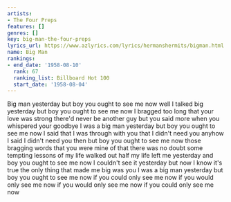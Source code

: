 ```yaml
---
artists:
- The Four Preps
features: []
genres: []
key: big-man-the-four-preps
lyrics_url: https://www.azlyrics.com/lyrics/hermanshermits/bigman.html
name: Big Man
rankings:
- end_date: '1958-08-10'
  rank: 67
  ranking_list: Billboard Hot 100
  start_date: '1958-08-04'
---
```


Big man yesterday
but boy you ought to see me now
well I talked big yesterday
but boy you ought to see me now
I bragged too long that your love was strong
there'd never be another guy
but you said more when you whispered your goodbye
I was a big man yesterday
but boy you ought to see me now
I said that I was through with you
that I didn't need you anyhow
I said I didn't need you then
but boy you ought to see me now
those bragging words that you were mine
of that there was no doubt
some tempting lessons of my life walked out
half my life left me yesterday
and boy you ought to see me now
I couldn't see it yesterday
but now I know it's true
the only thing that made me big was you
I was a big man yesterday
but boy you ought to see me now
if you could only see me now
if you would only see me now
if you would only see me now
if you could only see me now



